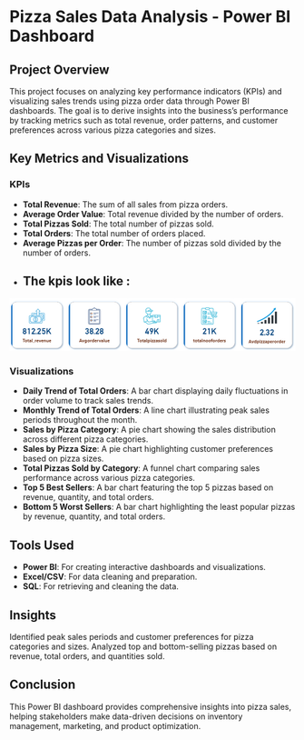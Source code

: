 # Pizza Sales Data Analysis - Power BI Dashboard

## Project Overview
This project focuses on analyzing key performance indicators (KPIs) and visualizing sales trends using pizza order data through Power BI dashboards. The goal is to derive insights into the business’s performance by tracking metrics such as total revenue, order patterns, and customer preferences across various pizza categories and sizes.

## Key Metrics and Visualizations

### KPIs
- **Total Revenue**: The sum of all sales from pizza orders.
- **Average Order Value**: Total revenue divided by the number of orders.
- **Total Pizzas Sold**: The total number of pizzas sold.
- **Total Orders**: The total number of orders placed.
- **Average Pizzas per Order**: The number of pizzas sold divided by the number of orders.
- ## The kpis look like :
![Pizza Sales KPI Dashboard](./images/kpi.png)


### Visualizations
- **Daily Trend of Total Orders**: A bar chart displaying daily fluctuations in order volume to track sales trends.
- **Monthly Trend of Total Orders**: A line chart illustrating peak sales periods throughout the month.
- **Sales by Pizza Category**: A pie chart showing the sales distribution across different pizza categories.
- **Sales by Pizza Size**: A pie chart highlighting customer preferences based on pizza sizes.
- **Total Pizzas Sold by Category**: A funnel chart comparing sales performance across various pizza categories.
- **Top 5 Best Sellers**: A bar chart featuring the top 5 pizzas based on revenue, quantity, and total orders.
- **Bottom 5 Worst Sellers**: A bar chart highlighting the least popular pizzas by revenue, quantity, and total orders.

## Tools Used
- **Power BI**: For creating interactive dashboards and visualizations.
- **Excel/CSV**: For data cleaning and preparation.
- **SQL**: For retrieving and cleaning the data.

## Insights

Identified peak sales periods and customer preferences for pizza categories and sizes.
Analyzed top and bottom-selling pizzas based on revenue, total orders, and quantities sold.

## Conclusion

This Power BI dashboard provides comprehensive insights into pizza sales, helping stakeholders make data-driven decisions on inventory management, marketing, and product optimization. 
